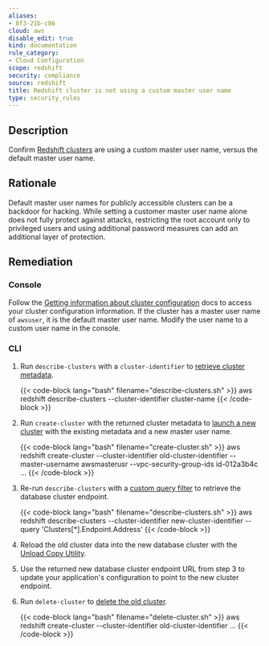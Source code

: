 ```yaml
---
aliases:
- 8f3-21b-c86
cloud: aws
disable_edit: true
kind: documentation
rule_category:
- Cloud Configuration
scope: redshift
security: compliance
source: redshift
title: Redshift cluster is not using a custom master user name
type: security_rules
---
```


## Description

Confirm [Redshift clusters][1] are using a custom master user name, versus the default master user name.

## Rationale

Default master user names for publicly accessible clusters can be a backdoor for hacking. While setting a customer master user name alone does not fully protect against attacks, restricting the root account only to privileged users and using additional password measures can add an additional layer of protection.

## Remediation

### Console

Follow the [Getting information about cluster configuration][2] docs to access your cluster configuration information. If the cluster has a master user name of `awsuser`, it is the default master user name. Modify the user name to a custom user name in the console.

### CLI

1. Run `describe-clusters` with a `cluster-identifier` to [retrieve cluster metadata][3].

    {{< code-block lang="bash" filename="describe-clusters.sh" >}}
    aws redshift describe-clusters
	    --cluster-identifier cluster-name
    {{< /code-block >}}

2. Run `create-cluster` with the returned cluster metadata to [launch a new cluster][4] with the existing metadata and a new master user name.

    {{< code-block lang="bash" filename="create-cluster.sh" >}}
    aws redshift create-cluster
	    --cluster-identifier old-cluster-identifier
	    --master-username awsmasterusr
        --vpc-security-group-ids id-012a3b4c
        ...
    {{< /code-block >}}

3. Re-run `describe-clusters` with a [custom query filter][5] to retrieve the database cluster endpoint.

    {{< code-block lang="bash" filename="describe-clusters.sh" >}}
    aws redshift describe-clusters
	    --cluster-identifier new-cluster-identifier
	    --query 'Clusters[*].Endpoint.Address'
    {{< /code-block >}}

4. Reload the old cluster data into the new database cluster with the [Unload Copy Utility][6].
5. Use the returned new database cluster endpoint URL from step 3 to update your application's configuration to point to the new cluster endpoint.
6. Run `delete-cluster` to [delete the old cluster][7].

    {{< code-block lang="bash" filename="delete-cluster.sh" >}}
    aws redshift create-cluster
	    --cluster-identifier old-cluster-identifier
	    ...
    {{< /code-block >}}

[1]: https://docs.aws.amazon.com/redshift/latest/mgmt/working-with-clusters.html
[2]: https://docs.aws.amazon.com/redshift/latest/mgmt/managing-clusters-console.html#describe-cluster
[3]: https://awscli.amazonaws.com/v2/documentation/api/latest/reference/ecs/describe-clusters.html
[4]: https://awscli.amazonaws.com/v2/documentation/api/latest/reference/emr/create-cluster.html
[5]: https://docs.aws.amazon.com/documentdb/latest/developerguide/db-cluster-endpoints-find.html
[6]: https://github.com/awslabs/amazon-redshift-utils/tree/master/src/UnloadCopyUtility
[7]: https://awscli.amazonaws.com/v2/documentation/api/latest/reference/redshift/delete-cluster.html
